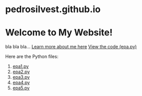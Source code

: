 # pedrosilvest.github.io

# Welcome to My Website!

bla bla bla... [Learn more about me here](./about/)
[View the code (epa.py)](./code/epa.py)

Here are the Python files:

1. [epa1.py](./code/epa.py)
2. [epa2.py](./code/epa.py)
3. [epa3.py](./code/epa.py)
4. [epa4.py](./code/epa.py)
5. [epa5.py](./code/epa.py)